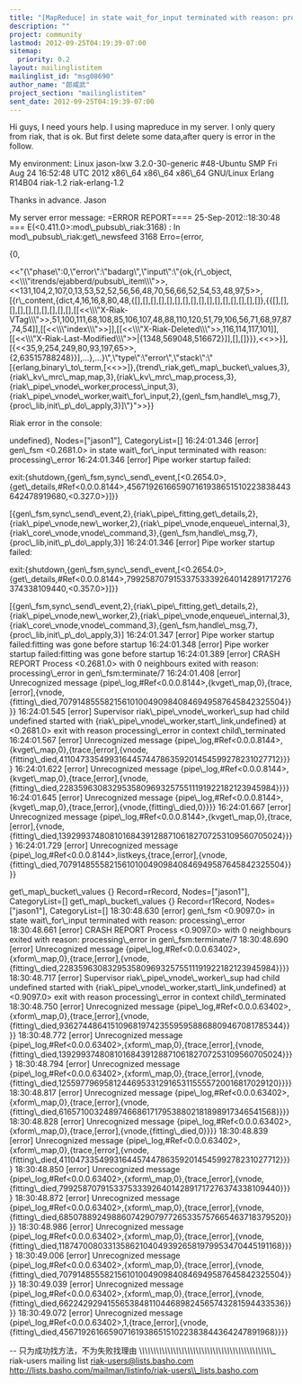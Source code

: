 ```yaml
---
title: "[MapReduce] in state wait_for_input terminated with reason:	processing_error"
description: ""
project: community
lastmod: 2012-09-25T04:19:39-07:00
sitemap:
  priority: 0.2
layout: mailinglistitem
mailinglist_id: "msg08690"
author_name: "郎咸武"
project_section: "mailinglistitem"
sent_date: 2012-09-25T04:19:39-07:00
---
```



Hi guys, I need yours help.
I using mapreduce in my server. I only query from riak, that is ok. But
first delete some data,after query is error in the follow.

My environment:
Linux jason-lxw 3.2.0-30-generic #48-Ubuntu SMP Fri Aug 24 16:52:48 UTC
2012 x86\\_64 x86\\_64 x86\\_64 GNU/Linux
Erlang R14B04
riak-1.2
riak-erlang-1.2

Thanks in advance.
Jason

My server error message:
=ERROR REPORT==== 25-Sep-2012::18:30:48 ===
E(&lt;0.411.0&gt;:mod\\_pubsub\\_riak:3168) : In mod\\_pubsub\\_riak:get\\_newsfeed 3168
Erro={error,

 {0,


&lt;&lt;"{\\"phase\\":0,\\"error\\":\\"badarg\\",\\"input\\":\\"{ok,{r\\_object,&lt;&lt;\\\\\\"itrends/ejabberd/pubsub\\_item\\\\\\"&gt;&gt;,&lt;&lt;131,104,2,107,0,13,53,52,52,56,56,48,70,56,66,52,54,53,48,97,5&gt;&gt;,[{r\\_content,{dict,4,16,16,8,80,48,{[],[],[],[],[],[],[],[],[],[],[],[],[],[],[],[]},{{[],[],[],[],[],[],[],[],[],[],[[&lt;&lt;\\\\\\"X-Riak-VTag\\\\\\"&gt;&gt;,51,100,111,68,108,85,106,107,48,88,110,120,51,79,106,56,71,68,97,87,74,54]],[[&lt;&lt;\\\\\\"index\\\\\\"&gt;&gt;]],[[&lt;&lt;\\\\\\"X-Riak-Deleted\\\\\\"&gt;&gt;,116,114,117,101]],[[&lt;&lt;\\\\\\"X-Riak-Last-Modified\\\\\\"&gt;&gt;|{1348,569048,516672}]],[],[]}}},&lt;&lt;&gt;&gt;}],[{&lt;&lt;35,9,254,249,80,93,197,65&gt;&gt;,{2,63515788248}}],...},...}\\",\\"type\\":\\"error\\",\\"stack\\":\\"[{erlang,binary\\_to\\_term,[&lt;&lt;&gt;&gt;]},{trend\\_riak,get\\_map\\_bucket\\_values,3},{riak\\_kv\\_mrc\\_map,map,3},{riak\\_kv\\_mrc\\_map,process,3},{riak\\_pipe\\_vnode\\_worker,process\\_input,3},{riak\\_pipe\\_vnode\\_worker,wait\\_for\\_input,2},{gen\\_fsm,handle\\_msg,7},{proc\\_lib,init\\_p\\_do\\_apply,3}]\\"}"&gt;&gt;}}


Riak error in the console:

 undefined}, Nodes=["jason1"],
CategoryList=[]
16:24:01.346 [error] gen\\_fsm &lt;0.2681.0&gt; in state wait\\_for\\_input terminated
with reason: processing\\_error
16:24:01.346 [error] Pipe worker startup failed:

 
exit:{shutdown,{gen\\_fsm,sync\\_send\\_event,[&lt;0.2654.0&gt;,{get\\_details,#Ref&lt;0.0.0.8144&gt;,456719261665907161938651510223838443642478919680,&lt;0.327.0&gt;}]}}

 
[{gen\\_fsm,sync\\_send\\_event,2},{riak\\_pipe\\_fitting,get\\_details,2},{riak\\_pipe\\_vnode,new\\_worker,2},{riak\\_pipe\\_vnode,enqueue\\_internal,3},{riak\\_core\\_vnode,vnode\\_command,3},{gen\\_fsm,handle\\_msg,7},{proc\\_lib,init\\_p\\_do\\_apply,3}]
16:24:01.346 [error] Pipe worker startup failed:

 
exit:{shutdown,{gen\\_fsm,sync\\_send\\_event,[&lt;0.2654.0&gt;,{get\\_details,#Ref&lt;0.0.0.8144&gt;,799258707915337533392640142891717276374338109440,&lt;0.357.0&gt;}]}}

 
[{gen\\_fsm,sync\\_send\\_event,2},{riak\\_pipe\\_fitting,get\\_details,2},{riak\\_pipe\\_vnode,new\\_worker,2},{riak\\_pipe\\_vnode,enqueue\\_internal,3},{riak\\_core\\_vnode,vnode\\_command,3},{gen\\_fsm,handle\\_msg,7},{proc\\_lib,init\\_p\\_do\\_apply,3}]
16:24:01.347 [error] Pipe worker startup failed:fitting was gone before
startup
16:24:01.348 [error] Pipe worker startup failed:fitting was gone before
startup
16:24:01.389 [error] CRASH REPORT Process &lt;0.2681.0&gt; with 0 neighbours
exited with reason: processing\\_error in gen\\_fsm:terminate/7
16:24:01.408 [error] Unrecognized message
{pipe\\_log,#Ref&lt;0.0.0.8144&gt;,{kvget\\_map,0},{trace,[error],{vnode,{fitting\\_died,707914855582156101004909840846949587645842325504}}}}
16:24:01.545 [error] Supervisor riak\\_pipe\\_vnode\\_worker\\_sup had child
undefined started with {riak\\_pipe\\_vnode\\_worker,start\\_link,undefined} at
&lt;0.2681.0&gt; exit with reason processing\\_error in context child\\_terminated
16:24:01.567 [error] Unrecognized message
{pipe\\_log,#Ref&lt;0.0.0.8144&gt;,{kvget\\_map,0},{trace,[error],{vnode,{fitting\\_died,411047335499316445744786359201454599278231027712}}}}
16:24:01.622 [error] Unrecognized message
{pipe\\_log,#Ref&lt;0.0.0.8144&gt;,{kvget\\_map,0},{trace,[error],{vnode,{fitting\\_died,22835963083295358096932575511191922182123945984}}}}
16:24:01.645 [error] Unrecognized message
{pipe\\_log,#Ref&lt;0.0.0.8144&gt;,{kvget\\_map,0},{trace,[error],{vnode,{fitting\\_died,0}}}}
16:24:01.667 [error] Unrecognized message
{pipe\\_log,#Ref&lt;0.0.0.8144&gt;,{kvget\\_map,0},{trace,[error],{vnode,{fitting\\_died,1392993748081016843912887106182707253109560705024}}}}
16:24:01.729 [error] Unrecognized message
{pipe\\_log,#Ref&lt;0.0.0.8144&gt;,listkeys,{trace,[error],{vnode,{fitting\\_died,707914855582156101004909840846949587645842325504}}}}



get\\_map\\_bucket\\_values {} Record=rRecord, Nodes=["jason1"], CategoryList=[]
get\\_map\\_bucket\\_values {} Record=r1Record, Nodes=["jason1"], CategoryList=[]
18:30:48.630 [error] gen\\_fsm &lt;0.9097.0&gt; in state wait\\_for\\_input terminated
with reason: processing\\_error
18:30:48.661 [error] CRASH REPORT Process &lt;0.9097.0&gt; with 0 neighbours
exited with reason: processing\\_error in gen\\_fsm:terminate/7
18:30:48.690 [error] Unrecognized message
{pipe\\_log,#Ref&lt;0.0.0.63402&gt;,{xform\\_map,0},{trace,[error],{vnode,{fitting\\_died,22835963083295358096932575511191922182123945984}}}}
18:30:48.717 [error] Supervisor riak\\_pipe\\_vnode\\_worker\\_sup had child
undefined started with {riak\\_pipe\\_vnode\\_worker,start\\_link,undefined} at
&lt;0.9097.0&gt; exit with reason processing\\_error in context child\\_terminated
18:30:48.750 [error] Unrecognized message
{pipe\\_log,#Ref&lt;0.0.0.63402&gt;,{xform\\_map,0},{trace,[error],{vnode,{fitting\\_died,936274486415109681974235595958868809467081785344}}}}
18:30:48.772 [error] Unrecognized message
{pipe\\_log,#Ref&lt;0.0.0.63402&gt;,{xform\\_map,0},{trace,[error],{vnode,{fitting\\_died,1392993748081016843912887106182707253109560705024}}}}
18:30:48.794 [error] Unrecognized message
{pipe\\_log,#Ref&lt;0.0.0.63402&gt;,{xform\\_map,0},{trace,[error],{vnode,{fitting\\_died,1255977969581244695331291653115555720016817029120}}}}
18:30:48.817 [error] Unrecognized message
{pipe\\_log,#Ref&lt;0.0.0.63402&gt;,{xform\\_map,0},{trace,[error],{vnode,{fitting\\_died,616571003248974668617179538802181898917346541568}}}}
18:30:48.828 [error] Unrecognized message
{pipe\\_log,#Ref&lt;0.0.0.63402&gt;,{xform\\_map,0},{trace,[error],{vnode,{fitting\\_died,0}}}}
18:30:48.839 [error] Unrecognized message
{pipe\\_log,#Ref&lt;0.0.0.63402&gt;,{xform\\_map,0},{trace,[error],{vnode,{fitting\\_died,411047335499316445744786359201454599278231027712}}}}
18:30:48.850 [error] Unrecognized message
{pipe\\_log,#Ref&lt;0.0.0.63402&gt;,{xform\\_map,0},{trace,[error],{vnode,{fitting\\_died,799258707915337533392640142891717276374338109440}}}}
18:30:48.872 [error] Unrecognized message
{pipe\\_log,#Ref&lt;0.0.0.63402&gt;,{xform\\_map,0},{trace,[error],{vnode,{fitting\\_died,685078892498860742907977265335757665463718379520}}}}
18:30:48.986 [error] Unrecognized message
{pipe\\_log,#Ref&lt;0.0.0.63402&gt;,{xform\\_map,0},{trace,[error],{vnode,{fitting\\_died,1187470080331358621040493926581979953470445191168}}}}
18:30:49.006 [error] Unrecognized message
{pipe\\_log,#Ref&lt;0.0.0.63402&gt;,{xform\\_map,0},{trace,[error],{vnode,{fitting\\_died,707914855582156101004909840846949587645842325504}}}}
18:30:49.039 [error] Unrecognized message
{pipe\\_log,#Ref&lt;0.0.0.63402&gt;,{xform\\_map,0},{trace,[error],{vnode,{fitting\\_died,662242929415565384811044689824565743281594433536}}}}
18:30:49.072 [error] Unrecognized message
{pipe\\_log,#Ref&lt;0.0.0.63402&gt;,1,{trace,[error],{vnode,{fitting\\_died,45671926166590716193865151022383844364247891968}}}}

-- 
只为成功找方法，不为失败找理由
\\_\\_\\_\\_\\_\\_\\_\\_\\_\\_\\_\\_\\_\\_\\_\\_\\_\\_\\_\\_\\_\\_\\_\\_\\_\\_\\_\\_\\_\\_\\_\\_\\_\\_\\_\\_\\_\\_\\_\\_\\_\\_\\_\\_\\_\\_\\_
riak-users mailing list
riak-users@lists.basho.com
http://lists.basho.com/mailman/listinfo/riak-users\\_lists.basho.com

